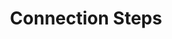 ---
content-type: "embed-structure"
key: "connection-step-object"

title: "Connection Steps"
description: "The connection steps object contains the steps necessary to configure a data source or destination."

object-attributes:
  - name: "type"
    type: "string"
    description: |
      The type of step. Possible values are:

      - `form` - The first step in every source's creation.
      - `oauth` - If required, the OAuth step for the source's creation.
      - `profile` - 
      - `discover_schema` - The step in which Stitch performs a [structure sync](#terminology) to detect the tables and attributes available in the source.
      - `field_selection` - The step in which tables and columns are selected for replication.
      - `fully_configured` - Achieved when the source has a successful connection and `field_selection` is complete.

  - name: "properties"
    type: "array"
    description: "An array of properties objects."
---